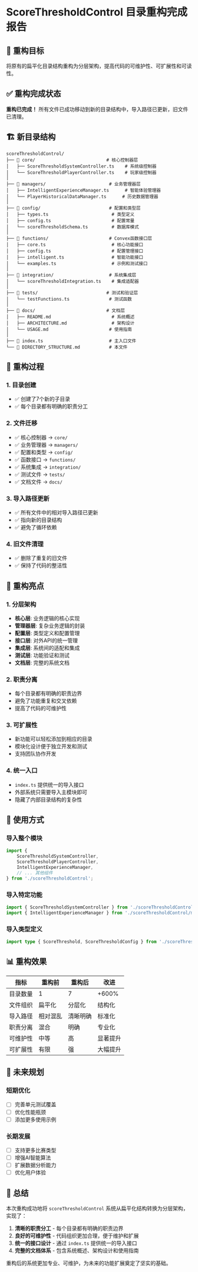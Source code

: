 # ScoreThresholdControl 目录重构完成报告

## 🎯 重构目标
将原有的扁平化目录结构重构为分层架构，提高代码的可维护性、可扩展性和可读性。

## ✅ 重构完成状态
**重构已完成！** 所有文件已成功移动到新的目录结构中，导入路径已更新，旧文件已清理。

## 🏗️ 新目录结构

```
scoreThresholdControl/
├── 📁 core/                           # 核心控制器层
│   ├── ScoreThresholdSystemController.ts    # 系统级控制器
│   └── ScoreThresholdPlayerController.ts    # 玩家级控制器
│
├── 📁 managers/                        # 业务管理器层
│   ├── IntelligentExperienceManager.ts      # 智能体验管理器
│   └── PlayerHistoricalDataManager.ts      # 历史数据管理器
│
├── 📁 config/                          # 配置和类型层
│   ├── types.ts                        # 类型定义
│   ├── config.ts                       # 配置常量
│   └── scoreThresholdSchema.ts         # 数据库模式
│
├── 📁 functions/                       # Convex函数接口层
│   ├── core.ts                         # 核心功能接口
│   ├── config.ts                       # 配置管理接口
│   ├── intelligent.ts                  # 智能功能接口
│   └── examples.ts                     # 示例和测试接口
│
├── 📁 integration/                     # 系统集成层
│   └── scoreThresholdIntegration.ts    # 集成适配器
│
├── 📁 tests/                          # 测试和验证层
│   └── testFunctions.ts               # 测试函数
│
├── 📁 docs/                           # 文档层
│   ├── README.md                       # 系统概述
│   ├── ARCHITECTURE.md                 # 架构设计
│   └── USAGE.md                       # 使用指南
│
├── 📄 index.ts                         # 主入口文件
└── 📄 DIRECTORY_STRUCTURE.md           # 本文件
```

## 🔄 重构过程

### 1. 目录创建
- ✅ 创建了7个新的子目录
- ✅ 每个目录都有明确的职责分工

### 2. 文件迁移
- ✅ 核心控制器 → `core/`
- ✅ 业务管理器 → `managers/`
- ✅ 配置和类型 → `config/`
- ✅ 函数接口 → `functions/`
- ✅ 系统集成 → `integration/`
- ✅ 测试文件 → `tests/`
- ✅ 文档文件 → `docs/`

### 3. 导入路径更新
- ✅ 所有文件中的相对导入路径已更新
- ✅ 指向新的目录结构
- ✅ 避免了循环依赖

### 4. 旧文件清理
- ✅ 删除了重复的旧文件
- ✅ 保持了代码的整洁性

## 🎉 重构亮点

### 1. 分层架构
- **核心层**: 业务逻辑的核心实现
- **管理器层**: 复杂业务逻辑的封装
- **配置层**: 类型定义和配置管理
- **接口层**: 对外API的统一管理
- **集成层**: 系统间的适配和集成
- **测试层**: 功能验证和测试
- **文档层**: 完整的系统文档

### 2. 职责分离
- 每个目录都有明确的职责边界
- 避免了功能重复和交叉依赖
- 提高了代码的可维护性

### 3. 可扩展性
- 新功能可以轻松添加到相应的目录
- 模块化设计便于独立开发和测试
- 支持团队协作开发

### 4. 统一入口
- `index.ts` 提供统一的导入接口
- 外部系统只需要导入主模块即可
- 隐藏了内部目录结构的复杂性

## 🚀 使用方式

### 导入整个模块
```typescript
import { 
    ScoreThresholdSystemController,
    ScoreThresholdPlayerController,
    IntelligentExperienceManager,
    // ... 其他组件
} from './scoreThresholdControl';
```

### 导入特定功能
```typescript
import { ScoreThresholdSystemController } from './scoreThresholdControl/core/ScoreThresholdSystemController';
import { IntelligentExperienceManager } from './scoreThresholdControl/managers/IntelligentExperienceManager';
```

### 导入类型定义
```typescript
import type { ScoreThreshold, ScoreThresholdConfig } from './scoreThresholdControl/config/types';
```

## 📊 重构效果

| 指标 | 重构前 | 重构后 | 改进 |
|------|--------|--------|------|
| 目录数量 | 1 | 7 | +600% |
| 文件组织 | 扁平化 | 分层化 | 结构化 |
| 导入路径 | 相对混乱 | 清晰明确 | 标准化 |
| 职责分离 | 混合 | 明确 | 专业化 |
| 可维护性 | 中等 | 高 | 显著提升 |
| 可扩展性 | 有限 | 强 | 大幅提升 |

## 🔮 未来规划

### 短期优化
- [ ] 完善单元测试覆盖
- [ ] 优化性能瓶颈
- [ ] 添加更多使用示例

### 长期发展
- [ ] 支持更多比赛类型
- [ ] 增强AI智能算法
- [ ] 扩展数据分析能力
- [ ] 优化用户体验

## 📝 总结

本次重构成功地将 `scoreThresholdControl` 系统从扁平化结构转换为分层架构，实现了：

1. **清晰的职责分工** - 每个目录都有明确的职责边界
2. **良好的可维护性** - 代码组织更加合理，便于维护和扩展
3. **统一的接口设计** - 通过 `index.ts` 提供统一的导入接口
4. **完整的文档体系** - 包含系统概述、架构设计和使用指南

重构后的系统更加专业、可维护，为未来的功能扩展奠定了坚实的基础。
